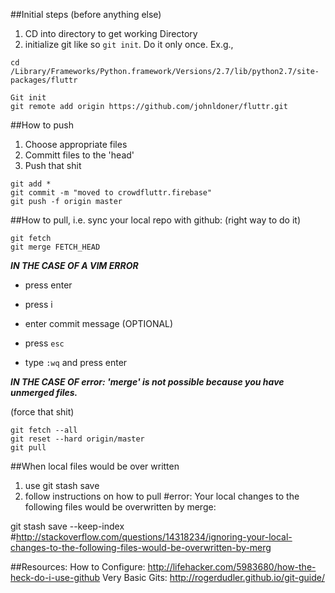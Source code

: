 
##Initial steps (before anything else)
1. CD into directory to get working Directory
2. initialize git like so `git init`. Do it only once. Ex.g.,
```
cd /Library/Frameworks/Python.framework/Versions/2.7/lib/python2.7/site-packages/fluttr

Git init
git remote add origin https://github.com/johnldoner/fluttr.git

```

##How to push
1. Choose appropriate files
2. Committ files to the 'head' 
3. Push that shit

```
git add *
git commit -m "moved to crowdfluttr.firebase"
git push -f origin master
 ```


##How to pull, i.e. sync your local repo with github:
(right way to do it)
```
git fetch
git merge FETCH_HEAD
```

***IN THE CASE OF A VIM ERROR***
- press enter
- press i
- enter commit message (OPTIONAL)

- press `esc`

- type `:wq` and press enter


***IN THE CASE OF error: 'merge' is not possible because you have unmerged files.***






(force that shit)
```
git fetch --all 
git reset --hard origin/master
git pull
```

##When local files would be over written
1) use git stash save
2) follow instructions on how to pull
#error: Your local changes to the following files would be overwritten by merge:

git stash save --keep-index #http://stackoverflow.com/questions/14318234/ignoring-your-local-changes-to-the-following-files-would-be-overwritten-by-merg




##Resources:
How to Configure: http://lifehacker.com/5983680/how-the-heck-do-i-use-github
Very Basic Gits: http://rogerdudler.github.io/git-guide/